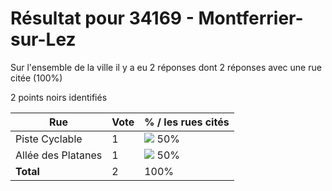 # Résultat pour 34169 - Montferrier-sur-Lez

Sur l'ensemble de la ville il y a eu 2 réponses dont 2 réponses avec une rue citée (100%)

2 points noirs identifiés

| Rue | Vote | % / les rues cités|
|-----|------|-------------------|
| Piste Cyclable | 1 | <img src="../../img/bar_50.gif" />&nbsp;50%|
| Allée des Platanes | 1 | <img src="../../img/bar_50.gif" />&nbsp;50%|
| **Total** | 2 | 100%|
